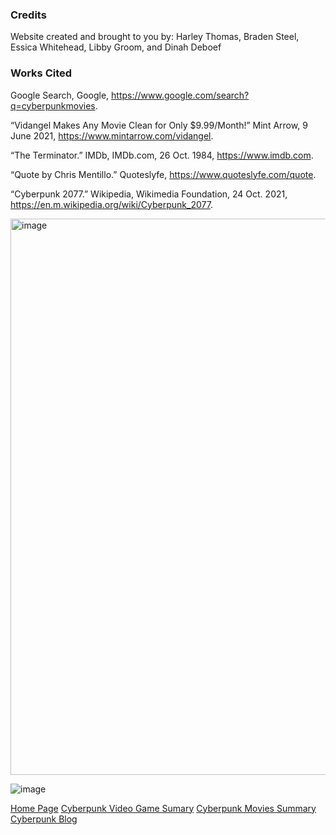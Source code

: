 ### Credits
Website created and brought to you by: Harley Thomas, Braden Steel, Essica Whitehead, Libby Groom, and  Dinah Deboef 
### Works Cited
Google Search, Google, https://www.google.com/search?q=cyberpunkmovies.

“Vidangel Makes Any Movie Clean for Only $9.99/Month!” Mint Arrow, 9 June 2021, https://www.mintarrow.com/vidangel.

“The Terminator.” IMDb, IMDb.com, 26 Oct. 1984, https://www.imdb.com.

“Quote by Chris Mentillo.” Quoteslyfe, https://www.quoteslyfe.com/quote.

“Cyberpunk 2077.” Wikipedia, Wikimedia Foundation, 24 Oct. 2021, https://en.m.wikipedia.org/wiki/Cyberpunk_2077.

<img width="890" alt="image" src="https://user-images.githubusercontent.com/92458635/139140994-fc185204-895e-4233-838f-b75697973e14.png">

![image](https://user-images.githubusercontent.com/92458635/140414315-95ae284c-51b6-41a9-9d2f-6a88a8cb3465.png)

[Home Page](https://github.com/Dd161616/Cyber_Punk/blob/main/Home%20Page.md)
[Cyberpunk Video Game Sumary](https://github.com/Dd161616/Cyber_Punk/blob/main/Cyberpunk%20Video%20Game%20Summary.md)
[Cyberpunk Movies Summary]()
[Cyberpunk Blog]()
